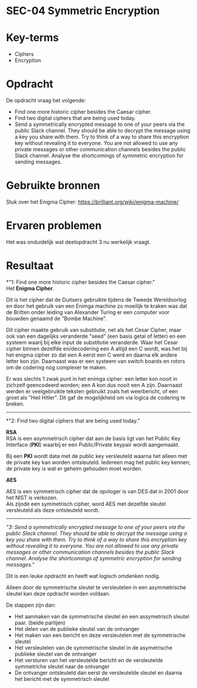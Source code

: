 # SEC-04 Symmetric Encryption

# Key-terms
- Ciphers
- Encryption


# Opdracht

De opdracht vraag het volgende:
- Find one more historic cipher besides the Caesar cipher.
- Find two digital ciphers that are being used today.
- Send a symmetrically encrypted message to one of your peers via the public Slack channel. They should be able to decrypt the message using a key you share with them. Try to think of a way to share this encryption key without revealing it to everyone. You are not allowed to use any private messages or other communication channels besides the public Slack channel. Analyse the shortcomings of symmetric encryption for sending messages.


# Gebruikte bronnen

Stuk over het Enigma Cipher: <https://brilliant.org/wiki/enigma-machine/>

# Ervaren problemen
Het was onduidelijk wat deelopdracht 3 nu werkelijk vraagt. 


# Resultaat

*"1: Find one more historic cipher besides the Caesar cipher."  
Het **Enigma Cipher**.

Dit is het cipher dat de Duitsers gebruikte tijdens de Tweede Wereldoorlog en door het gebruik van een Enimga machine zo moeilijk te kraken was dat de Britten onder leiding van Alexander Turing er een computer voor bouwden genaamd de "Bombe Machine".

Dit cipher maakte gebruik van substitutie, net als het Cesar Cipher, maar ook van een dagelijks veranderde "seed" (een basis getal of letter) en een systeem waarij bij elke input de substitutie veranderde. Waar het Cesar cipher binnen dezelfde en/decodering een A altijd een C wordt, was het bij het enigma cipher zo dat een A eerst een C werd en daarna elk andere letter kon zijn.
Daarnaast was er een systeem van switch boards en rotors om de codering nog complexer te maken.

Er was slechts 1 zwak punt in het enimga cipher: een letter kon nooit in zichzelf geencodeerd worden; een A kon dus nooit een A zijn. Daarnaast werden er veelgebruikte teksten gebruikt zoals het weerbericht, of een groet als "Heil Hitler". Dit gaf de mogelijkheid om via logica de codering te breken. 

___

*"2: Find two digital ciphers that are being used today."

**RSA**  
RSA is een asymmetrisch cipher dat aan de basis ligt van het Public Key Interface (**PKI**) waarbij er een Public/Private keypair wordt aangemaakt. 
 

Bij een **PKI** wordt data met de public key versleuteld waarna het alleen met de private key kan worden ontsleuteld. Iedereen mag het public key kennen; de private key is wat er geheim gehouden moet worden.

**AES**

AES is een symmetrisch cipher dat de opvloger is van DES dat in 2001 door het NIST is verkozen.   
Als zijnde een symmetrisch cipher, word AES met dezelfde sleutel versleuteld als deze ontsleuteld wordt. 
___
*"3: Send a symmetrically encrypted message to one of your peers via the public Slack channel. They should be able to decrypt the message using a key you share with them. Try to think of a way to share this encryption key without revealing it to everyone. You are not allowed to use any private messages or other communication channels besides the public Slack channel. Analyse the shortcomings of symmetric encryption for sending messages."*

Dit is een leuke opdracht en heeft wat logisch omdenken nodig.

Alleen door de symmetrische sleutel te versleutelen in een asymmetrische sleutel kan deze opdracht worden voldaan.

De stappen zijn dan: 
- Het aanmaken van de symmetrische sleutel en een assymetrisch sleutel paar. (beide partijen)
- Het delen van de publieke sleutel van de ontvanger
- Het maken van een bericht en deze versleutelen met de symmetrische sleutel
- Het versleutelen van de symmetrische sleutel in de asymetrische publieke sleutel van de ontvanger
- Het versturen van het versleutelde bericht en de versleutelde symmetriche sleutel naar de ontvanger
- De ontvanger ontsleuteld dan eerst de versleutelde sleutel en daarna het bericht met de symmetrisch sleutel